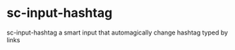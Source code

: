 sc-input-hashtag
=================

sc-input-hashtag a smart input that automagically change hashtag typed by links


